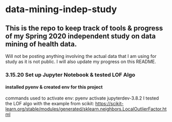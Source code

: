 # data-mining-indep-study

## This is the repo to keep track of tools & progress of my Spring 2020 independent study on data mining of health data.
Will not be posting anything involving the actual data that I am using for study as it is not public. I will also update my progress on this README.

### 3.15.20 Set up Jupyter Notebook & tested LOF Algo
#### installed pyenv & created env for this project
commands used to activate env: pyenv activate jupyterdev-3.8.2
I tested the LOF algo with the example from scikit: https://scikit-learn.org/stable/modules/generated/sklearn.neighbors.LocalOutlierFactor.html

